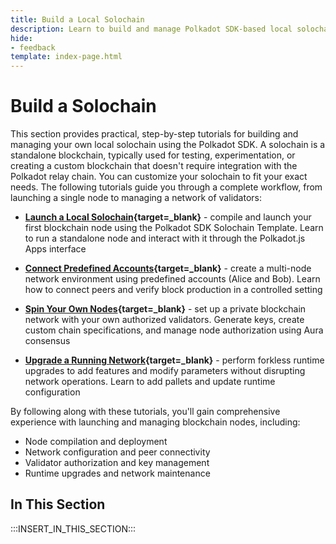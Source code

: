 ```yaml
---
title: Build a Local Solochain
description: Learn to build and manage Polkadot SDK-based local solochains. Covers setup, networking, authorization, monitoring, and upgrades.
hide: 
- feedback
template: index-page.html
---
```


# Build a Solochain

This section provides practical, step-by-step tutorials for building and managing your own local solochain using the Polkadot SDK. A solochain is a standalone blockchain, typically used for testing, experimentation, or creating a custom blockchain that doesn't require integration with the Polkadot relay chain. You can customize your solochain to fit your exact needs. The following tutorials guide you through a complete workflow, from launching a single node to managing a network of validators:

- **[Launch a Local Solochain](/tutorials/polkadot-sdk/parachains/local-chain/launch-a-local-solochain/){target=\_blank}** - compile and launch your first blockchain node using the Polkadot SDK Solochain Template. Learn to run a standalone node and interact with it through the Polkadot.js Apps interface

- **[Connect Predefined Accounts](/tutorials/polkadot-sdk/parachains/local-chain/connect-multiple-nodes/){target=\_blank}** - create a multi-node network environment using predefined accounts (Alice and Bob). Learn how to connect peers and verify block production in a controlled setting

- **[Spin Your Own Nodes](/tutorials/polkadot-sdk/parachains/local-chain/spin-your-nodes/){target=\_blank}** - set up a private blockchain network with your own authorized validators. Generate keys, create custom chain specifications, and manage node authorization using Aura consensus

- **[Upgrade a Running Network](/tutorials/polkadot-sdk/parachains/local-chain/upgrade-a-running-network/){target=\_blank}** - perform forkless runtime upgrades to add features and modify parameters without disrupting network operations. Learn to add pallets and update runtime configuration

By following along with these tutorials, you'll gain comprehensive experience with launching and managing blockchain nodes, including: 	

- Node compilation and deployment	
- Network configuration and peer connectivity	
- Validator authorization and key management	
- Runtime upgrades and network maintenance

## In This Section

:::INSERT_IN_THIS_SECTION:::
